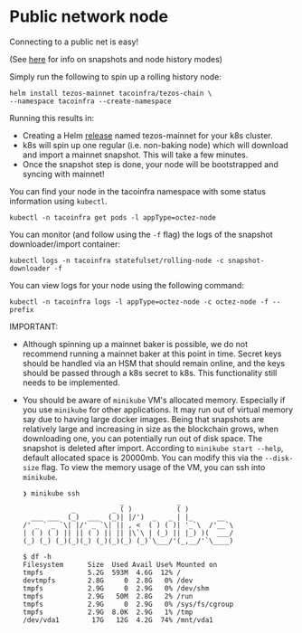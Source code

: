 # Public network node
Connecting to a public net is easy!

(See [here](https://tezos.gitlab.io/user/history_modes.html) for info on snapshots and node history modes)

Simply run the following to spin up a rolling history node:

```shell
helm install tezos-mainnet tacoinfra/tezos-chain \
--namespace tacoinfra --create-namespace
```

Running this results in:

- Creating a Helm [release](https://helm.sh/docs/intro/using_helm/#three-big-concepts) named tezos-mainnet for your k8s cluster.
- k8s will spin up one regular (i.e. non-baking node) which will download and import a mainnet snapshot. This will take a few minutes.
- Once the snapshot step is done, your node will be bootstrapped and syncing with mainnet!

You can find your node in the tacoinfra namespace with some status information using `kubectl`.

```shell
kubectl -n tacoinfra get pods -l appType=octez-node
```

You can monitor (and follow using the `-f` flag) the logs of the snapshot downloader/import container:

```shell
kubectl logs -n tacoinfra statefulset/rolling-node -c snapshot-downloader -f
```

You can view logs for your node using the following command:

```shell
kubectl -n tacoinfra logs -l appType=octez-node -c octez-node -f --prefix
```

IMPORTANT:

- Although spinning up a mainnet baker is possible, we do not recommend running a mainnet baker at this point in time. Secret keys should be handled via an HSM that should remain online, and the keys should be passed through a k8s secret to k8s. This functionality still needs to be implemented.
- You should be aware of `minikube` VM's allocated memory. Especially if you use `minikube` for other applications. It may run out of virtual memory say due to having large docker images. Being that snapshots are relatively large and increasing in size as the blockchain grows, when downloading one, you can potentially run out of disk space. The snapshot is deleted after import. According to `minikube start --help`, default allocated space is 20000mb. You can modify this via the `--disk-size` flag. To view the memory usage of the VM, you can ssh into `minikube`.

  ```shell
  ❯ minikube ssh
                          _             _
              _         _ ( )           ( )
    ___ ___  (_)  ___  (_)| |/')  _   _ | |_      __
  /' _ ` _ `\| |/' _ `\| || , <  ( ) ( )| '_`\  /'__`\
  | ( ) ( ) || || ( ) || || |\`\ | (_) || |_) )(  ___/
  (_) (_) (_)(_)(_) (_)(_)(_) (_)`\___/'(_,__/'`\____)

  $ df -h
  Filesystem      Size  Used Avail Use% Mounted on
  tmpfs           5.2G  593M  4.6G  12% /
  devtmpfs        2.8G     0  2.8G   0% /dev
  tmpfs           2.9G     0  2.9G   0% /dev/shm
  tmpfs           2.9G   50M  2.8G   2% /run
  tmpfs           2.9G     0  2.9G   0% /sys/fs/cgroup
  tmpfs           2.9G  8.0K  2.9G   1% /tmp
  /dev/vda1        17G   12G  4.2G  74% /mnt/vda1
  ```

